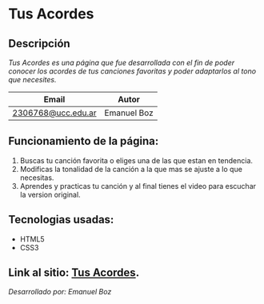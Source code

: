 # Tus Acordes

## Descripción

*Tus Acordes es una página que fue desarrollada con el fin de poder conocer los acordes de tus canciones favoritas y poder adaptarlos al tono que necesites.*

| Email | Autor |
|-------|---------|
|2306768@ucc.edu.ar|Emanuel Boz|
## Funcionamiento de la página:

1. Buscas tu canción favorita o eliges una de las que estan en tendencia.
2. Modificas la tonalidad de la canción a la que mas se ajuste a lo que necesitas.
3. Aprendes y practicas tu canción y al final tienes el video para escuchar la version original.

## Tecnologias usadas: ##

- HTML5
- CSS3

## Link al sitio: [Tus Acordes](https://github.com/UCC-LabCompu2/proyecto2024-boz/blob/main/index.html).

*Desarrollado por: Emanuel Boz*
